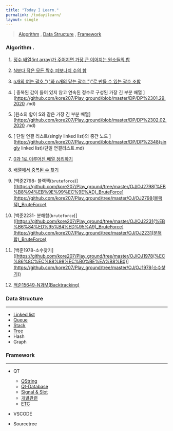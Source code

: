 ```yaml
---
title: "Today I Learn."
permalink: /todayilearn/
layout: single
---
```


> [Algorithm](#algorithm)   ,       [Data Structure](#data-structure)    ,      [Framework ](#framework)

### Algorithm .

1. [ 정수 배열(int array)가 주어지면 가장 큰 이어지는 원소들의 합 ]( https://github.com/kore207/Play_ground/blob/master/DP/DP%231.md )

2. [ N보다 작은 모든 짝수 피보나치 수의 합 ]( https://github.com/kore207/Play_ground/blob/master/DP/DP%232.md )

3. [  n개의 여는 괄호 "("와 n개의 닫는 괄호 ")"로 만들 수 있는 괄호 조합 ]( https://github.com/kore207/Play_ground/blob/master/DP/DP%233(recusive).md )

4. [  중복된 값이 들어 있지 않고 연속된 정수로 구성된 가장 긴 부분 배열 ](https://github.com/kore207/Play_ground/blob/master/DP/DP%2301.29.2020 .md)

5. [원소의 합이 S와 같은 가장 긴 부분 배열](https://github.com/kore207/Play_ground/blob/master/DP/DP%2302.02.2020 .md)

6. [ 단일 연결 리스트(singly linked list)의 중간 노드 ](https://github.com/kore207/Play_ground/blob/master/DP/DP%2348(singly linked list)/단일 연결리스트.md) 

7. [0과 1로 이루어진 배열 정리하기]( https://github.com/kore207/Play_ground/blob/master/DP/DP%2302.19.2020.md )

8. [배열에서 중복된 수 찾기]( https://github.com/kore207/Play_ground/blob/master/DP/DP%2302.23.2020.md)

9. [백준2798- 블랙잭(`bruteforce`)]([https://github.com/kore207/Play_ground/tree/master/OJ/OJ2798(%EB%B8%94%EB%9E%99%EC%9E%AD)_BruteForce](https://github.com/kore207/Play_ground/tree/master/OJ/OJ2798(블랙잭)_BruteForce)

10. [백준2231- 분해합(`bruteforce`)]([https://github.com/kore207/Play_ground/tree/master/OJ/OJ2231(%EB%B6%84%ED%95%B4%ED%95%A9)_BruteForce](https://github.com/kore207/Play_ground/tree/master/OJ/OJ2231(분해합)_BruteForce)

11. [백준1978-소수찾기]([https://github.com/kore207/Play_ground/tree/master/OJ/OJ1978(%EC%86%8C%EC%88%98%EC%B0%BE%EA%B8%B0)](https://github.com/kore207/Play_ground/tree/master/OJ/OJ1978(소수찾기))

12. [백준15649-N과M(Backtracking)](https://github.com/kore207/algorithm/blob/master/BackTracking/Backtracking.md)

    

### Data Structure

---

* [Linked list](https://github.com/kore207/data_structure/blob/master/Linked%20list/Basic.md)
* [Queue]( https://github.com/kore207/data_structure/blob/master/Queue/QUEUE1.md )
* [Stack]( https://github.com/kore207/data_structure/blob/master/Stack/Stack.md )
* [Tree](https://github.com/kore207/data_structure/blob/master/Tree/Tree.md)
* Hash 
* Graph

### Framework

---

* QT
  * [QString ]( https://github.com/kore207/TIL/blob/master/Qt/QString.md )
  * [Qt-Database]( https://github.com/kore207/TIL/blob/master/Qt/Qt-Database.md )
  * [Signal & Slot]( https://github.com/kore207/TIL/blob/master/Qt/Signal%2CSlot.md )
  * [개발관련]( https://github.com/kore207/TIL/blob/master/Qt/Unique.md )
  * [ETC]( https://github.com/kore207/TIL/blob/master/Qt/etc.md )

* VSCODE

* Sourcetree















